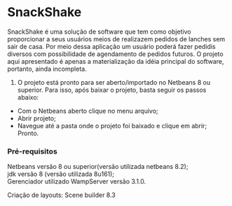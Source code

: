 # SnackShake
SnackShake é uma solução de software que tem como objetivo proporcionar a seus usuários meios de realizazem pedidos de lanches sem sair de casa. Por meio dessa aplicação um usuário poderá fazer pedidis diversos com possibilidade de agendamento de pedidos futuros. O projeto aqui apresentado é apenas a materialização da idéia principal do software, portanto, ainda incompleta.

1. O projeto está pronto para ser aberto/importado no Netbeans 8 ou superior. Para isso, após baixar o projeto, basta seguir os passos abaixo:

* Com o Netbeans aberto clique no menu arquivo;
* Abrir projeto;
* Navegue até a pasta onde o projeto foi baixado e clique em abrir; <br />
  Pronto.

### Pré-requisitos

Netbeans versão 8 ou superior(versão utilizada netbeans 8.2); <br />
jdk versão 8 (versão utilizada 8u161); <br />
Gerenciador utilizado WampServer versão 3.1.0. <br />

Criação de layouts:
Scene builder 8.3
